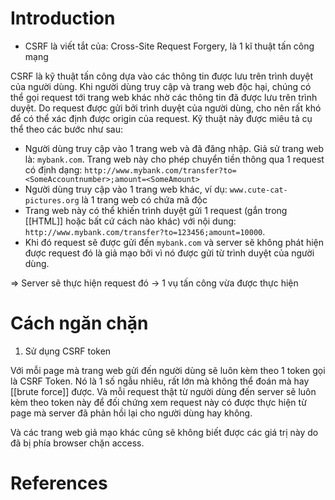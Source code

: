 ---
---

# Introduction

- CSRF là viết tắt của: Cross-Site Request Forgery, là 1 kĩ thuật tấn công mạng

CSRF là kỹ thuật tấn công dựa vào các thông tin được lưu trên trình duyệt của người dùng. Khi người dùng truy cập và trang web độc hại, chúng có thể gọi request tới trang web khác nhờ các thông tin đã được lưu trên trình duyệt. Do request được gửi bởi trình duyệt của người dùng, cho nên rất khó để có thể xác định được origin của request. Kỹ thuật này được miêu tả cụ thể theo các bước như sau:
- Người dùng truy cập vào 1 trang web và đã đăng nhập. Giả sử trang web là: `mybank.com`. Trang web này cho phép chuyển tiền thông qua 1 request có định dạng: `http://www.mybank.com/transfer?to=<SomeAccountnumber>;amount=<SomeAmount>`
- Người dùng truy cập vào 1 trang web khác, ví dụ: `www.cute-cat-pictures.org` là 1 trang web có chứa mã độc
- Trang web này  có thể khiến trình duyệt gửi 1 request (gắn trong [[HTML]] hoặc bất cứ cách nào khác) với nội dung: `http://www.mybank.com/transfer?to=123456;amount=10000`.
- Khi đó request sẽ được gửi đến `mybank.com` và server sẽ không phát hiện được request đó là giả mạo bởi vì nó được gửi từ trình duyệt của người dùng.

=> Server sẽ thực hiện request đó -> 1 vụ tấn công vừa được thực hiện
# Cách ngăn chặn

1. Sử dụng CSRF token

Với mỗi page mà trang web gửi đến người dùng sẽ luôn kèm theo 1 token gọi là CSRF Token. Nó là 1 số ngẫu nhiêu, rất lớn mà không thể đoán mà hay [[brute force]] được. Và mỗi request thật từ người dùng đến server sẽ luôn kèm theo token này để đối chứng xem request này có được thực hiện từ page mà server đã phản hồi lại cho người dùng hay không.

Và các trang web giả mạo khác cũng sẽ không biết được các giá trị này do đã bị phía browser chặn access.

# References